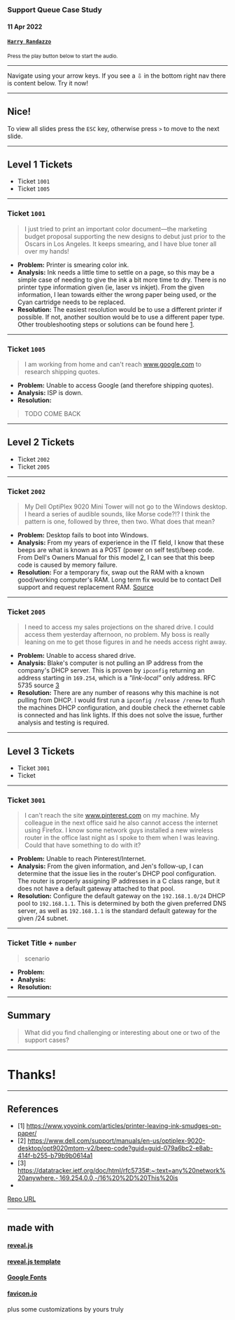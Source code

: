 ### Support Queue Case Study

#### 11 Apr 2022

#### [`Harry Randazzo`](https://razzle.cloud)

<small>Press the play button below to start the audio.</small>

-----

Navigate using your arrow keys. If you see a &#8681; in the bottom right nav there is content below. Try it now!

---

## Nice!

To view all slides press the `ESC` key, otherwise press `>` to move to the next slide.

-----

## Level 1 Tickets

- Ticket `1001`
- Ticket `1005`

-----

### Ticket `1001`

> I just tried to print an important color document—the marketing budget proposal supporting the new designs to debut just prior to the Oscars in Los Angeles. It keeps smearing, and I have blue toner all over my hands!

- __Problem:__ Printer is smearing color ink.
- __Analysis:__ Ink needs a little time to settle on a page, so this may be a simple case of needing to give the ink a bit more time to dry. There is no printer type information given (ie, laser vs inkjet). From the given information, I lean towards either the wrong paper being used, or the Cyan cartridge needs to be replaced.
- __Resolution:__ The easiest resolution would be to use a different printer if possible.  If not, another soultion would be to use a different paper type.  Other troubleshooting steps or solutions can be found here [1](https://www.yoyoink.com/articles/printer-leaving-ink-smudges-on-paper/).

-----

### Ticket `1005`

> I am working from home and can't reach www.google.com to research shipping quotes.

- __Problem:__ Unable to access Google (and therefore shipping quotes).
- __Analysis:__ ISP is down.
- __Resolution:__

> TODO COME BACK

-----

## Level 2 Tickets

- Ticket `2002`
- Ticket `2005`

-----

### Ticket `2002`

> My Dell OptiPlex 9020 Mini Tower will not go to the Windows desktop. I heard a series of audible sounds, like Morse code?!? I think the pattern is one, followed by three, then two. What does that mean?

- __Problem:__ Desktop fails to boot into Windows.
- __Analysis:__ From my years of experience in the IT field, I know that these beeps are what is known as a POST (power on self test)/beep code. From Dell's Owners Manual for this model [2](https://www.dell.com/support/manuals/en-us/optiplex-9020-desktop/opt9020mtom-v2/beep-code?guid=guid-079a6bc2-e8ab-414f-b255-b79b9b0614a1), I can see that this beep code is caused by memory failure. 
- __Resolution:__  For a temporary fix, swap out the RAM with a known good/working computer's RAM.  Long term fix would be to contact Dell support and request replacement RAM. [Source](https://www.dell.com/support/kbdoc/en-us/000126068/how-to-diagnose-and-resolve-common-memory-issues-on-a-dell-desktop-pc#32)

-----

### Ticket `2005`

> I need to access my sales projections on the shared drive. I could access them yesterday afternoon, no problem. My boss is really leaning on me to get those figures in and he needs access right away. 

- __Problem:__ Unable to access shared drive.
- __Analysis:__ Blake's computer is not pulling an IP address from the company's DHCP server.  This is proven by `ipconfig` returning an address starting in `169.254`, which is a _"link-local"_ only address.  RFC 5735 source [3](https://datatracker.ietf.org/doc/html/rfc5735#:~:text=any%20network%20anywhere.-,169.254.0.0,-/16%20%2D%20This%20is)
- __Resolution:__ There are any number of reasons why this machine is not pulling from DHCP. I would first run a `ipconfig /release /renew` to flush the machines DHCP configuration, and double check the ethernet cable is connected and has link lights.  If this does not solve the issue, further analysis and testing is required.

-----

## Level 3 Tickets

- Ticket `3001`
- Ticket

-----

### Ticket `3001`

> I can't reach the site www.pinterest.com on my machine. My colleague in the next office said he also cannot access the internet using Firefox. I know some network guys installed a new wireless router in the office last night as I spoke to them when I was leaving. Could that have something to do with it?

- __Problem:__ Unable to reach Pinterest/Internet.
- __Analysis:__ From the given information, and Jen's follow-up, I can determine that the issue lies in the router's DHCP pool configuration.  The router is properly assigning IP addresses in a C class range, but it does not have a default gateway attached to that pool.  
- __Resolution:__ Configure the default gateway on the `192.168.1.0/24` DHCP pool to `192.168.1.1`.  This is determined by both the given preferred DNS server, as well as `192.168.1.1` is the standard default gateway for the given /24 subnet.

-----

### Ticket Title + `number`

> scenario

- __Problem:__
- __Analysis:__
- __Resolution:__

-----

## Summary

> What did you find challenging or interesting about one or two of the support cases?

-----

# Thanks!

-----

## References

- \[1\] https://www.yoyoink.com/articles/printer-leaving-ink-smudges-on-paper/
- \[2\] https://www.dell.com/support/manuals/en-us/optiplex-9020-desktop/opt9020mtom-v2/beep-code?guid=guid-079a6bc2-e8ab-414f-b255-b79b9b0614a1
- \[3\] https://datatracker.ietf.org/doc/html/rfc5735#:~:text=any%20network%20anywhere.-,169.254.0.0,-/16%20%2D%20This%20is
- 

[Repo URL](https://github.com/Noxsios/support-case-study)

-----

## made with

#### [reveal.js](https://github.com/hakimel/reveal.js)

#### [reveal.js template](https://github.com/pacharanero/create-new-revealjs-template)

#### [Google Fonts](https://fonts.google.com/)

#### [favicon.io](https://favicon.io/)

plus some customizations by yours truly